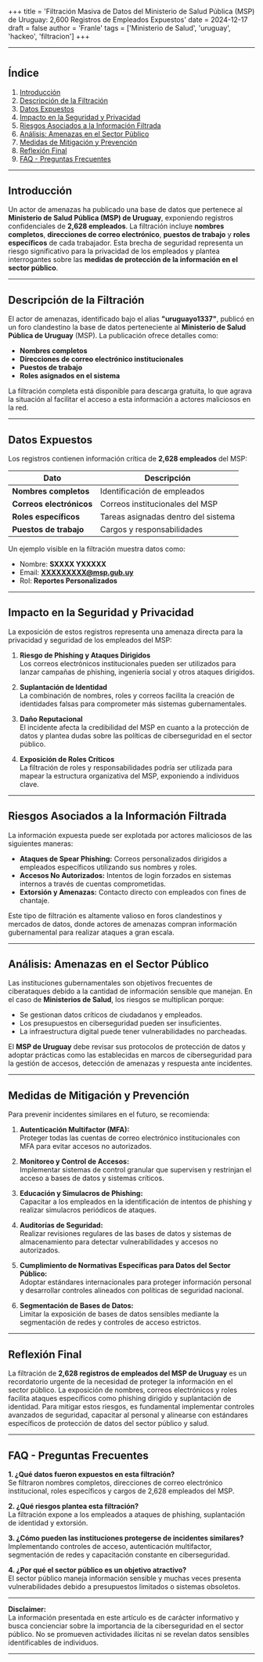 +++
title = 'Filtración Masiva de Datos del Ministerio de Salud Pública (MSP) de Uruguay: 2,600 Registros de Empleados Expuestos'
date = 2024-12-17
draft = false
author = 'Franle'
tags = ['Ministerio de Salud', 'uruguay', 'hackeo', 'filtracion']
+++

---
# 

## Índice  
1. [Introducción](#introducción)  
2. [Descripción de la Filtración](#descripción-de-la-filtración)  
3. [Datos Expuestos](#datos-expuestos)  
4. [Impacto en la Seguridad y Privacidad](#impacto-en-la-seguridad-y-privacidad)  
5. [Riesgos Asociados a la Información Filtrada](#riesgos-asociados-a-la-información-filtrada)  
6. [Análisis: Amenazas en el Sector Público](#análisis-amenazas-en-el-sector-público)  
7. [Medidas de Mitigación y Prevención](#medidas-de-mitigación-y-prevención)  
8. [Reflexión Final](#reflexión-final)  
9. [FAQ - Preguntas Frecuentes](#faq---preguntas-frecuentes)  

---

## Introducción  
Un actor de amenazas ha publicado una base de datos que pertenece al **Ministerio de Salud Pública (MSP) de Uruguay**, exponiendo registros confidenciales de **2,628 empleados**. La filtración incluye **nombres completos**, **direcciones de correo electrónico**, **puestos de trabajo** y **roles específicos** de cada trabajador. Esta brecha de seguridad representa un riesgo significativo para la privacidad de los empleados y plantea interrogantes sobre las **medidas de protección de la información en el sector público**.

---

## Descripción de la Filtración  
El actor de amenazas, identificado bajo el alias **"uruguayo1337"**, publicó en un foro clandestino la base de datos perteneciente al **Ministerio de Salud Pública de Uruguay** (MSP). La publicación ofrece detalles como:  
- **Nombres completos**  
- **Direcciones de correo electrónico institucionales**  
- **Puestos de trabajo**  
- **Roles asignados en el sistema**  

La filtración completa está disponible para descarga gratuita, lo que agrava la situación al facilitar el acceso a esta información a actores maliciosos en la red.

---

## Datos Expuestos  
Los registros contienen información crítica de **2,628 empleados** del MSP:  

| **Dato**                  | **Descripción**                    |  
|---------------------------|------------------------------------|  
| **Nombres completos**     | Identificación de empleados        |  
| **Correos electrónicos**  | Correos institucionales del MSP    |  
| **Roles específicos**     | Tareas asignadas dentro del sistema|  
| **Puestos de trabajo**    | Cargos y responsabilidades         |  

Un ejemplo visible en la filtración muestra datos como:  
- Nombre: **SXXXX YXXXXX**  
- Email: **XXXXXXXXX@msp.gub.uy**  
- Rol: **Reportes Personalizados**  

---

## Impacto en la Seguridad y Privacidad  
La exposición de estos registros representa una amenaza directa para la privacidad y seguridad de los empleados del MSP:  

1. **Riesgo de Phishing y Ataques Dirigidos**  
   Los correos electrónicos institucionales pueden ser utilizados para lanzar campañas de phishing, ingeniería social y otros ataques dirigidos.

2. **Suplantación de Identidad**  
   La combinación de nombres, roles y correos facilita la creación de identidades falsas para comprometer más sistemas gubernamentales.  

3. **Daño Reputacional**  
   El incidente afecta la credibilidad del MSP en cuanto a la protección de datos y plantea dudas sobre las políticas de ciberseguridad en el sector público.

4. **Exposición de Roles Críticos**  
   La filtración de roles y responsabilidades podría ser utilizada para mapear la estructura organizativa del MSP, exponiendo a individuos clave.

---

## Riesgos Asociados a la Información Filtrada  
La información expuesta puede ser explotada por actores maliciosos de las siguientes maneras:  
- **Ataques de Spear Phishing:** Correos personalizados dirigidos a empleados específicos utilizando sus nombres y roles.  
- **Accesos No Autorizados:** Intentos de login forzados en sistemas internos a través de cuentas comprometidas.  
- **Extorsión y Amenazas:** Contacto directo con empleados con fines de chantaje.  

Este tipo de filtración es altamente valioso en foros clandestinos y mercados de datos, donde actores de amenazas compran información gubernamental para realizar ataques a gran escala.

---

## Análisis: Amenazas en el Sector Público  
Las instituciones gubernamentales son objetivos frecuentes de ciberataques debido a la cantidad de información sensible que manejan. En el caso de **Ministerios de Salud**, los riesgos se multiplican porque:  
- Se gestionan datos críticos de ciudadanos y empleados.  
- Los presupuestos en ciberseguridad pueden ser insuficientes.  
- La infraestructura digital puede tener vulnerabilidades no parcheadas.  

El **MSP de Uruguay** debe revisar sus protocolos de protección de datos y adoptar prácticas como las establecidas en marcos de ciberseguridad para la gestión de accesos, detección de amenazas y respuesta ante incidentes.

---

## Medidas de Mitigación y Prevención  
Para prevenir incidentes similares en el futuro, se recomienda:  

1. **Autenticación Multifactor (MFA):**  
   Proteger todas las cuentas de correo electrónico institucionales con MFA para evitar accesos no autorizados.  

2. **Monitoreo y Control de Accesos:**  
   Implementar sistemas de control granular que supervisen y restrinjan el acceso a bases de datos y sistemas críticos.  

3. **Educación y Simulacros de Phishing:**  
   Capacitar a los empleados en la identificación de intentos de phishing y realizar simulacros periódicos de ataques.  

4. **Auditorías de Seguridad:**  
   Realizar revisiones regulares de las bases de datos y sistemas de almacenamiento para detectar vulnerabilidades y accesos no autorizados.  

5. **Cumplimiento de Normativas Específicas para Datos del Sector Público:**  
   Adoptar estándares internacionales para proteger información personal y desarrollar controles alineados con políticas de seguridad nacional.  

6. **Segmentación de Bases de Datos:**  
   Limitar la exposición de bases de datos sensibles mediante la segmentación de redes y controles de acceso estrictos.

---

## Reflexión Final  
La filtración de **2,628 registros de empleados del MSP de Uruguay** es un recordatorio urgente de la necesidad de proteger la información en el sector público. La exposición de nombres, correos electrónicos y roles facilita ataques específicos como phishing dirigido y suplantación de identidad. Para mitigar estos riesgos, es fundamental implementar controles avanzados de seguridad, capacitar al personal y alinearse con estándares específicos de protección de datos del sector público y salud.  

---

## FAQ - Preguntas Frecuentes  

**1. ¿Qué datos fueron expuestos en esta filtración?**  
Se filtraron nombres completos, direcciones de correo electrónico institucional, roles específicos y cargos de 2,628 empleados del MSP.  

**2. ¿Qué riesgos plantea esta filtración?**  
La filtración expone a los empleados a ataques de phishing, suplantación de identidad y extorsión.  

**3. ¿Cómo pueden las instituciones protegerse de incidentes similares?**  
Implementando controles de acceso, autenticación multifactor, segmentación de redes y capacitación constante en ciberseguridad.  

**4. ¿Por qué el sector público es un objetivo atractivo?**  
El sector público maneja información sensible y muchas veces presenta vulnerabilidades debido a presupuestos limitados o sistemas obsoletos.  

---

**Disclaimer:**  
La información presentada en este artículo es de carácter informativo y busca concienciar sobre la importancia de la ciberseguridad en el sector público. No se promueven actividades ilícitas ni se revelan datos sensibles identificables de individuos.

---
